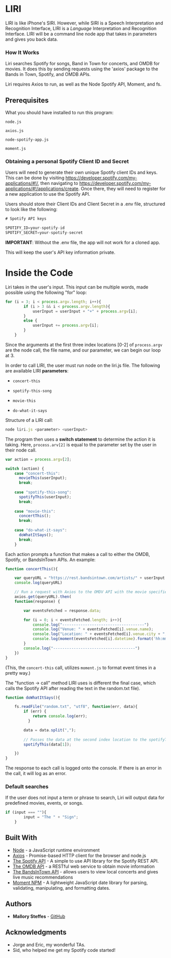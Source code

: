 # LIRI

LIRI is like iPhone's SIRI. However, while SIRI is a Speech Interpretation and Recognition Interface, LIRI is a _Language_ Interpretation and Recognition Interface. LIRI will be a command line node app that takes in parameters and gives you back data.


### How It Works 

Liri searches Spotify for songs, Band in Town for concerts, and OMDB for movies. It does this by sending requests using the 'axios' package to the Bands in Town, Spotify, and OMDB APIs. 

Liri requires Axios to run, as well as the Node Spotify API, Moment, and fs. 


## Prerequisites

What you should have installed to run this program:

```
node.js
```
```
axios.js
```
```
node-spotify-app.js
```
```
moment.js
```


### Obtaining a personal Spotify Client ID and Secret

Users will need to generate their own unique Spotify client IDs and keys. This can be done by visiting <https://developer.spotify.com/my-applications/#!/>, then navigating to <https://developer.spotify.com/my-applications/#!/applications/create>. Once there, they will need to register for a new application to use the Spotify API. 

Users should store their Client IDs and Client Secret in a .env file, structured to look like the following:

```js
# Spotify API keys

SPOTIFY_ID=your-spotify-id
SPOTIFY_SECRET=your-spotify-secret

```

**IMPORTANT**: Without the .env file, the app will not work for a cloned app. 

This will keep the user's API key information private.


# Inside the Code


Liri takes in the user's input. This input can be multiple words, made possible using the following "for" loop: 

```js
for (i = 3; i < process.argv.length; i++){
        if (i > 3 && i < process.argv.length){
            userInput = userInput + "+" + process.argv[i];
        }
        else {
            userInput += process.argv[i];
        }
    }

``` 
Since the arguments at the first three index locations [0-2] of `process.argv` are the node call, the file name, and our parameter, we can begin our loop at 3.

In order to call LIRI, the user must run node on the liri.js file. The following are available LIRI **parameters**:
   * `concert-this`

   * `spotify-this-song`

   * `movie-this`

   * `do-what-it-says`



Structure of a LIRI call:
```js
node liri.js <parameter> <userInput>
```

The program then uses a **switch statement** to determine the action it is taking. Here, `process.arv[2]` is equal to the parameter set by the user in their node call.

```js
var action = process.argv[2];

switch (action) {
    case "concert-this":
      movieThis(userInput);
      break;
    
    case "spotify-this-song":
      spotifyThis(userInput);
      break;
    
    case "movie-this":
      concertThis();
      break;
    
    case "do-what-it-says":
      doWhatItSays();
      break;
    }

```
Each action prompts a function that makes a call to either the OMDB, Spotify, or BandsInTown APIs. An example:
```js
function concertThis(){

    var queryURL = "https://rest.bandsintown.com/artists/" + userInput + "/events?app_id=codingbootcamp"
    console.log(queryURL)

    // Run a request with Axios to the OMDV API with the movie specified
    axios.get(queryURL).then(
    function(response) {

        var eventsFetched = response.data;

        for (i = 0; i < eventsFetched.length; i++){
            console.log("------------------------------------")
            console.log("Venue: " + eventsFetched[i].venue.name);
            console.log("Location: " + eventsFetched[i].venue.city + ", " + eventsFetched[i].venue.region);
            console.log(moment(eventsFetched[i].datetime).format('hh:mm a'));
        }
        console.log("------------------------------------")
    })
}
```
(This, the `concert-this` call, utilizes `moment.js` to format event times in a pretty way.)

The "function -> call" method LIRI uses is different the final case, which calls the Spotify API after reading the text in  the random.txt file).

```js
function doWhatItSays(){

    fs.readFile("random.txt", "utf8", function(err, data){
        if (err) {
            return console.log(err);
          }

        data = data.split(",");
        
        // Passes the data at the second index location to the spotifyThis function
        spotifyThis(data[1]);

    })
}
```

The response to each call is logged onto the console. If there is an error in the call, it will log as an error.


### Default searches

If the user does not input a term or phrase to search, Liri will output data for predefined movies, events, or songs.

```js
if (input === ""){
        input = "The " + "Sign";
    }
```

## Built With

* [Node](http://https://nodejs.org/en/) - a JavaScript runtime environment
* [Axios](/https://www.npmjs.com/package/axios) - Promise-based HTTP client for the browser and node.js
* [The Spotify API](https://www.npmjs.com/package/node-spotify-api) - A simple to use API library for the Spotify REST API.
* [The OMDB API](http://www.omdbapi.com/) - a RESTful web service to obtain movie information
* [The BandsInTown API](https://manager.bandsintown.com/support/bandsintown-api) - allows users to view local concerts and gives live music recommendations
* [Moment NPM](https://www.npmjs.com/package/moment) - A lightweight JavaScript date library for parsing, validating, manipulating, and formatting dates.

## Authors

* **Mallory Steffes**  - [GitHub](https://github.com/malloryrsteffes)

## Acknowledgments

* Jorge and Eric, my wonderful TAs.
* Sid, who helped me get my Spotify code started!
